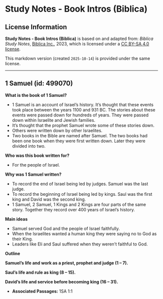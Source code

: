 # Study Notes - Book Intros (Biblica)

## License Information

**Study Notes - Book Intros (Biblica)** is based on and adapted from: _Biblica Study Notes_, [Biblica Inc.](https://www.biblica.com/), 2023, which is licensed under a [CC BY-SA 4.0 license](https://creativecommons.org/licenses/by-sa/4.0/legalcode.en).

This markdown version (created `2025-10-14`) is provided under the same license.



--------------------------------

## 1 Samuel (id: 499070)

**What is the book of 1 Samuel?**

* 1 Samuel is an account of Israel’s history. It’s thought that these events took place between the years 1100 and 931 BC. The stories about these events were passed down for hundreds of years. They were passed down within Israelite and Jewish families.
* It’s thought that the prophet Samuel wrote some of these stories down.
* Others were written down by other Israelites.
* Two books in the Bible are named after Samuel. The two books had been one book when they were first written down. Later they were divided into two.

**Who was this book written for?**

* For the people of Israel.

**Why was 1 Samuel written?**

* To record the end of Israel being led by judges. Samuel was the last judge.
* To record the beginning of Israel being led by kings. Saul was the first king and David was the second king.
* 1 Samuel, 2 Samuel, 1 Kings and 2 Kings are four parts of the same story. Together they record over 400 years of Israel’s history.

**Main ideas**

* Samuel served God and the people of Israel faithfully.
* When the Israelites wanted a human king they were saying no to God as their King.
* Leaders like Eli and Saul suffered when they weren’t faithful to God.

**Outline**

**Samuel’s life and work as a priest, prophet and judge (1 – 7\).**

**Saul’s life and rule as king (8 – 15\).**

**David’s life and service before becoming king (16 – 31\).**

* **Associated Passages:** 1SA 1:1

